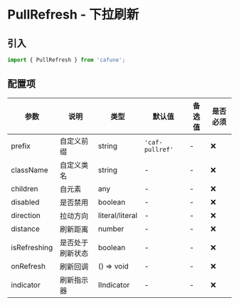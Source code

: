# PullRefresh - 下拉刷新

## 引入
```jsx
import { PullRefresh } from 'cafune';
```

## 配置项
| 参数 | 说明 | 类型 | 默认值 |备选值 | 是否必须 |
| --- | --- | --- | --- | --- | --- |
| prefix | 自定义前缀 | string | `'caf-pullref'` | - | ❌ |
| className | 自定义类名 | string | - | - | ❌ |
| children | 自元素 | any | - | - | ❌ |
| disabled | 是否禁用 | boolean | - | - | ❌ |
| direction | 拉动方向 | literal/literal | - | - | ❌ |
| distance | 刷新距离 | number | - | - | ❌ |
| isRefreshing | 是否处于刷新状态 | boolean | - | - | ❌ |
| onRefresh | 刷新回调 | () => void | - | - | ❌ |
| indicator | 刷新指示器 | IIndicator | - | - | ❌ |
